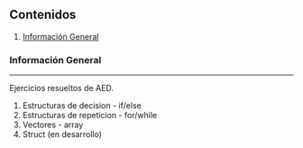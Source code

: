 ## Contenidos
1. [Información General](#info-general)
### Información General
***
Ejercicios resueltos de AED. 

1. Estructuras de decision - if/else
2. Estructuras de repeticion - for/while
3. Vectores - array
4. Struct (en desarrollo)
